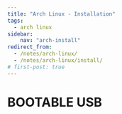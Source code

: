 ```yaml
---
title: "Arch Linux - Installation"
tags:
  - arch linux
sidebar:
    nav: "arch-install"
redirect_from:
  - /notes/arch-linux/
  - /notes/arch-linux/install/
# first-post: true
---
```


# BOOTABLE USB
